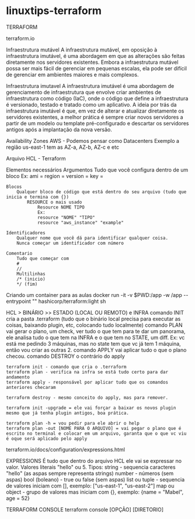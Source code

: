 # linuxtips-terraform

TERRAFORM

terraform.io

Infraestrutura mutável
	A infraestrutura mutável, em oposição à infraestrutura imutável, é uma abordagem em que as alterações são feitas diretamente nos servidores existentes. Embora a infraestrutura mutável possa ser mais fácil 
	de gerenciar em pequenas escalas, ela pode ser difícil de gerenciar em ambientes maiores e mais complexos.
	
Infraestrutura imutavel
	A infraestrutura imutável é uma abordagem de gerenciamento de infraestrutura que envolve criar ambientes de infraestrutura como código (IaC), onde o código que define a infraestrutura é versionado, 
	testado e tratado como um aplicativo. A ideia por trás da infraestrutura imutável é que, em vez de alterar e atualizar diretamente os servidores existentes, a melhor prática é sempre criar novos servidores 
	a partir de um modelo ou template pré-configurado e descartar os servidores antigos após a implantação da nova versão.
	


Availability Zones AWS - Podemos pensar como Datacenters
Exemplo a região us-east-1 tem as AZ-a, AZ-b, AZ-c e etc

Arquivo HCL - Terraform

Elementos necessários 
	Argumentos
		Tudo que você configura dentro de um bloco 
		Ex:
		ami =
		region =
		version =
		key =

	Blocos
		Qualquer bloco de código que está dentro do seu arquivo (tudo que inicia e termina com {})
			RESOURCE o mais usado
				Resource NOME TIPO
				Ex:
				resource "NOME" "TIPO"
				resource "aws_instance" "example"

	Identificadores
		Qualquer nome que você dá para identificar qualquer coisa.
		Nunca começar um identificador com número
	
	Comentario
		Tudo que começar com
		#
		//
		Multilinhas
		/* (inicio)
		*/ (fim)
		
Criando um container para as aulas
docker run -it -v $PWD:/app -w /app --entrypoint "" hashicorp/terraform:light sh

HCL > BINÁRIO >> ESTADO (LOCAL OU REMOTO) e INFRA 
	comando INIT cria a pasta .terraform (tudo que o binário local precisa para executar as coisas, baixando plugin, etc, colocando tudo localmente)
	comando PLAN vai gerar o plano, um check, ver tudo o que tem para te dar um panorama, ele analisa tudo o que tem na INFRA e o que tem no STATE, um diff.
	Ex: vc está me pedindo 3 máquinas, mas no state tem que vc já tem 1 máquina, então vou criar as outras 2.
	comando APPLY vai aplicar tudo o que o plano checou.
	comando DESTROY o contrário do apply

	terraform init - comando que cria o .terraform 
	terraform plan - verifica na infra se está tudo certo para dar andamento
	terraform apply - responsável por aplicar tudo que os comandos anteriores checaram
	
	terraform destroy - mesmo conceito do apply, mas para remover.
	
	terraform init -upgrade = ele vai forçar a baixar os novos plugin mesmo que já tenha plugin antigos, boa prática.
	
	terraform plan -h = vou pedir para ele abrir o help
	terraform plan -out [NOME PARA O ARQUIVO] = vai pegar o plano que é escrito no terminal e colocar em um arquivo, garanta que o que vc viu é oque será aplicado pelo apply

terraform.io/docs/configuration/expressions.html

EXPRESSIONS 
	É tudo que dentro do arquivo HCL ele vai se expressar no valor. Valores literais "hello" ou 5.
	Tipos:
		string - sequencia caracteres "hello" (as aspas sempre representa strings)
		number - números (sem aspas)
		bool (boleano) - true ou false (sem aspas)
		list ou tuple - sequencia de valores iniciam com [], exemplo: ["us-east-1", "us-east-2"]
		map ou object - grupo de valores mas iniciam com {}, exemplo: {name = "Mabel", age = 52}

TERRAFORM CONSOLE
	terraform console [OPÇÃO] [DIRETORIO]
